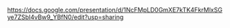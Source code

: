 

https://docs.google.com/presentation/d/1NcFMpLD0GmXE7kTK4FkrMlxSGye7ZSbl4vBw9_YBfN0/edit?usp=sharing